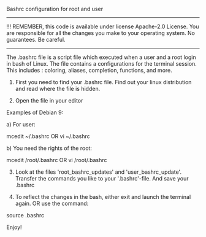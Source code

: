Bashrc configuration for root and user

-------------------------------------------------------------------------------------------

!!! REMEMBER, this code is available under license Apache-2.0 License.
You are responsible for all the changes you make to your operating system.
No guarantees. Be careful.

-------------------------------------------------------------------------------------------

The .bashrc file is a script file which executed when a user and a root login in bash of Linux.
The file contains a configurations for the terminal session.
This includes : coloring, aliases, completion, functions, and more.

1) First you need to find your .bashrc file.
Find out your linux distribution and read where the file is hidden.

2) Open the file in your editor

Examples of Debian 9:

a) For user:

mcedit ~/.bashrc
OR
vi ~/.bashrc


b) You need the rights of the root:

mcedit /root/.bashrc
OR
vi /root/.bashrc


3) Look at the files 'root_bashrc_updates' and 'user_bashrc_update'.
Transfer the commands you like to your '.bashrc'-file.
And save your .bashrc

4) To reflect the changes in the bash, either exit and launch the terminal again.
OR use the command:

source .bashrc

Enjoy!
